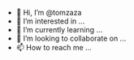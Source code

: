 - 👋 Hi, I’m @tomzaza
- 👀 I’m interested in ...
- 🌱 I’m currently learning ...
- 💞️ I’m looking to collaborate on ...
- 📫 How to reach me ...

<!---
tomzaza/tomzaza is a ✨ special ✨ repository because its `README.md` (this file) appears on your GitHub profile.
You can click the Preview link to take a look at your changes.
--->
